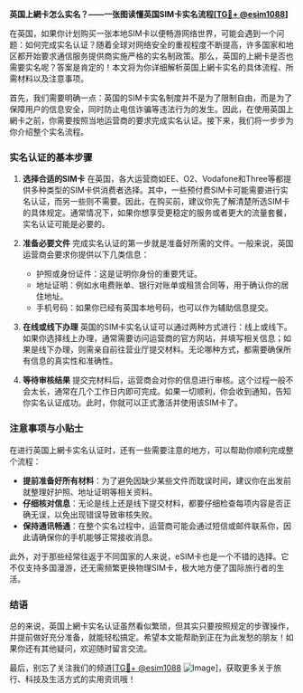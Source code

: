 **英国上網卡怎么实名？——一张图读懂英国SIM卡实名流程[[TG💪+ @esim1088](https://t.me/s/esim1088)]**

在英国，如果你计划购买一张本地SIM卡以便畅游网络世界，可能会遇到一个问题：如何完成实名认证？随着全球对网络安全的重视程度不断提高，许多国家和地区都开始要求通信服务提供商实施严格的实名制政策。那么，英国的上網卡是否也需要实名呢？答案是肯定的！本文将为你详细解析英国上網卡实名的具体流程、所需材料以及注意事项。

首先，我们需要明确一点：英国的SIM卡实名制度并不是为了限制自由，而是为了保障用户的信息安全，同时防止电信诈骗等违法行为的发生。因此，在使用英国上網卡之前，你需要按照当地运营商的要求完成实名认证。接下来，我们将一步步为你介绍整个实名流程。

### 实名认证的基本步骤

1. **选择合适的SIM卡**
   在英国，各大运营商如EE、O2、Vodafone和Three等都提供多种类型的SIM卡供消费者选择。其中，一些预付费SIM卡可能需要进行实名认证，而另一些则不需要。因此，在购买前，建议你先了解清楚所选SIM卡的具体规定。通常情况下，如果你想享受更稳定的服务或者更大的流量套餐，实名认证可能是必要的。

2. **准备必要文件**
   完成实名认证的第一步就是准备好所需的文件。一般来说，英国运营商会要求你提供以下几类信息：
   - 护照或身份证件：这是证明你身份的重要凭证。
   - 地址证明：例如水电费账单、银行对账单或租赁合同等，用于确认你的居住地址。
   - 手机号码：如果你已经有英国本地号码，也可以作为辅助信息提交。

3. **在线或线下办理**
   英国的SIM卡实名认证可以通过两种方式进行：线上或线下。如果你选择线上办理，通常需要访问运营商的官方网站，并填写相关信息；如果是线下办理，则需亲自前往营业厅提交材料。无论哪种方式，都需要确保所有信息的真实性和准确性。

4. **等待审核结果**
   提交完材料后，运营商会对你的信息进行审核。这个过程一般不会太长，通常在几个工作日内即可完成。如果一切顺利，你会收到通知，告知你实名认证成功。此时，你就可以正式激活并使用该SIM卡了。

### 注意事项与小贴士

在进行英国上網卡实名认证时，还有一些需要注意的地方，可以帮助你顺利完成整个流程：

- **提前准备好所有材料**：为了避免因缺少某些文件而耽误时间，建议你在出发前就整理好护照、地址证明等相关资料。
- **仔细核对信息**：无论是线上还是线下提交材料，都要仔细检查每项内容是否正确无误，以免出现错误导致审核失败。
- **保持通讯畅通**：在整个实名过程中，运营商可能会通过短信或邮件联系你，因此请确保你的手机能够正常接收消息。

此外，对于那些经常往返于不同国家的人来说，eSIM卡也是一个不错的选择。它不仅支持多国漫游，还无需频繁更换物理SIM卡，极大地方便了国际旅行者的生活。

### 结语

总的来说，英国上網卡实名认证虽然看似繁琐，但其实只要按照规定的步骤操作，并提前做好充分准备，就能轻松搞定。希望本文能帮助到正在为此发愁的朋友！如果你还有其他疑问，欢迎随时留言交流。

最后，别忘了关注我们的频道[[TG💪+ @esim1088](https://t.me/s/esim1088) ![Image](https://i.postimg.cc/4NQfJmqS/Snipaste-2025-05-13-00-14-12.png)]，获取更多关于旅行、科技及生活方式的实用资讯哦！